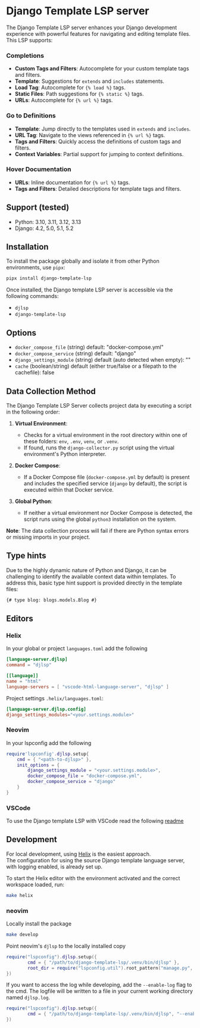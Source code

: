 # Django Template LSP server

The Django Template LSP server enhances your Django development
experience with powerful features for navigating and editing template files.
This LSP supports:

### Completions

- **Custom Tags and Filters**: Autocomplete for your custom template tags and filters.
- **Template**: Suggestions for `extends` and `includes` statements.
- **Load Tag**: Autocomplete for `{% load %}` tags.
- **Static Files**: Path suggestions for `{% static %}` tags.
- **URLs**: Autocomplete for `{% url %}` tags.

### Go to Definitions

- **Template**: Jump directly to the templates used in `extends` and `includes`.
- **URL Tag**: Navigate to the views referenced in `{% url %}` tags.
- **Tags and Filters**: Quickly access the definitions of custom tags and filters.
- **Context Variables**: Partial support for jumping to context definitions.

### Hover Documentation

- **URLs**: Inline documentation for `{% url %}` tags.
- **Tags and Filters**: Detailed descriptions for template tags and filters.


## Support (tested)

- Python: 3.10, 3.11, 3.12, 3.13
- Django: 4.2, 5.0, 5.1, 5.2


## Installation

To install the package globally and isolate it from other Python environments, use `pipx`:

```bash
pipx install django-template-lsp
```

Once installed, the Django template LSP server is accessible via the following commands:

- `djlsp`
- `django-template-lsp`

## Options

- `docker_compose_file` (string) default: "docker-compose.yml"
- `docker_compose_service` (string) default: "django"
- `django_settings_module` (string) default (auto detected when empty): ""
- `cache` (boolean/string) default (either true/false or a filepath to the cachefile): false

## Data Collection Method

The Django Template LSP Server collects project data by executing a script in the following order:

1. **Virtual Environment**:
    - Checks for a virtual environment in the root directory within one of these folders: `env`, `.env`, `venv`, or `.venv`.
    - If found, runs the `django-collector.py` script using the virtual environment's Python interpreter.

2. **Docker Compose**:
    - If a Docker Compose file (`docker-compose.yml` by default) is present and includes the specified service (`django` by default), the script is executed within that Docker service.

3. **Global Python**:
    - If neither a virtual environment nor Docker Compose is detected, the script runs using the global `python3` installation on the system.

**Note**: The data collection process will fail if there are Python syntax errors or missing imports in your project.

## Type hints

Due to the highly dynamic nature of Python and Django, it can be challenging to
identify the available context data within templates.  To address this, basic
type hint support is provided directly in the template files:

```html
{# type blog: blogs.models.Blog #}
```

## Editors

### Helix

In your global or project `languages.toml` add the following

```toml
[language-server.djlsp]
command = "djlsp"

[[language]]
name = "html"
language-servers = [ "vscode-html-language-server", "djlsp" ]
```

Project settings `.helix/languages.toml`:

```toml
[language-server.djlsp.config]
django_settings_modules="<your.settings.module>"
```

### Neovim

In your lspconfig add the following

```lua
require'lspconfig'.djlsp.setup{
    cmd = { "<path-to-djlsp>" },
    init_options = {
        django_settings_module = "<your.settings.module>",
        docker_compose_file = "docker-compose.yml",
        docker_compose_service = "django"
    }
}
```

### VSCode

To use the Django template LSP with VSCode read the following [readme](vscode/README.md)

## Development

For local development, using [Helix](https://helix-editor.com) is the easiest approach.  
The configuration for using the source Django template language server, with logging enabled, is already set up.

To start the Helix editor with the environment activated and the correct workspace loaded, run:

```bash
make helix
```

### neovim

Locally install the package

``` sh
make develop
```

Point neovim's `djlsp` to the locally installed copy

``` lua
require("lspconfig").djlsp.setup({
        cmd = { "/path/to/django-template-lsp/.venv/bin/djlsp" },
        root_dir = require("lspconfig.util").root_pattern("manage.py", ".git"),
})
```

If you want to access the log while developing, add the `--enable-log` flag to the cmd.
The logfile will be written to a file in your current working directory named `djlsp.log`.

``` lua
require("lspconfig").djlsp.setup({
        cmd = { "/path/to/django-template-lsp/.venv/bin/djlsp", "--enable-log" },
})
```

